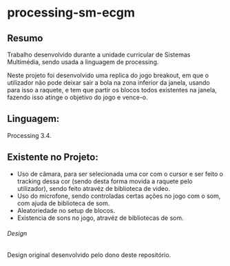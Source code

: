 # processing-sm-ecgm
## Resumo
Trabalho desenvolvido durante a unidade curricular de Sistemas Multimédia, sendo usada a linguagem de processing.

Neste projeto foi desenvolvido uma replica do jogo breakout, em que o utilizador não pode deixar sair a bola na zona inferior da janela, usando para isso a raquete, e tem que partir os blocos todos existentes na janela, fazendo isso atinge o objetivo do jogo e vence-o.

## Linguagem:
Processing 3.4.

## Existente no Projeto: 
- Uso de câmara, para ser selecionada uma cor com o cursor e ser feito o tracking dessa cor (sendo desta forma movida a raquete pelo utilizador), sendo feito atravéz de biblioteca de video.
- Uso do microfone, sendo controladas certas ações no jogo com o som, com ajuda de biblioteca de som.
- Aleatoriedade no setup de blocos.
- Existencia de sons no jogo, atravéz de bibliotecas de som.

###### Design
Design original desenvolvido pelo dono deste repositório.
